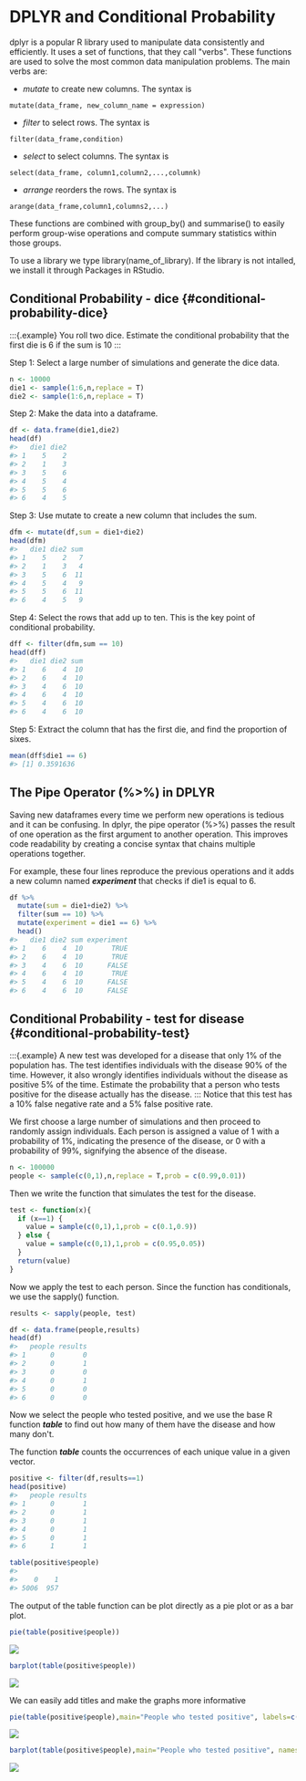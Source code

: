 # DPLYR and Conditional Probability

dplyr is a popular R library used to manipulate data consistently and efficiently. It uses a set of functions, that they call "verbs". These functions are used to solve the most common data manipulation problems. The main verbs are:

* *mutate* to create new columns. The syntax is 
```
mutate(data_frame, new_column_name = expression)
```
* *filter* to select rows. The syntax is 
```
filter(data_frame,condition)
```
* *select* to select columns. The syntax is 
```
select(data_frame, column1,column2,...,columnk)
```
* *arrange* reorders the rows. The syntax is
```
arange(data_frame,column1,columns2,...)
```

These functions are combined with group_by() and summarise() to easily perform group-wise operations and compute summary statistics within those groups.

To use a library we type library(name_of_library). If the library is not intalled, we install it through Packages in RStudio.


## Conditional Probability - dice {#conditional-probability-dice}

:::{.example}
You roll two dice. Estimate the conditional probability that the first die is 6 if the sum is 10
:::

Step 1: Select a large number of simulations and generate the dice data.

```r
n <- 10000
die1 <- sample(1:6,n,replace = T)
die2 <- sample(1:6,n,replace = T)
```

Step 2: Make the data into a dataframe.

```r
df <- data.frame(die1,die2)
head(df)
#>   die1 die2
#> 1    5    2
#> 2    1    3
#> 3    5    6
#> 4    5    4
#> 5    5    6
#> 6    4    5
```
Step 3: Use mutate to create a new column that includes the sum.

```r
dfm <- mutate(df,sum = die1+die2)
head(dfm)
#>   die1 die2 sum
#> 1    5    2   7
#> 2    1    3   4
#> 3    5    6  11
#> 4    5    4   9
#> 5    5    6  11
#> 6    4    5   9
```

Step 4: Select the rows that add up to ten. This is the key point of conditional probability.

```r
dff <- filter(dfm,sum == 10)
head(dff)
#>   die1 die2 sum
#> 1    6    4  10
#> 2    6    4  10
#> 3    4    6  10
#> 4    6    4  10
#> 5    4    6  10
#> 6    4    6  10
```

Step 5: Extract the column that has the first die, and find the proportion of sixes.

```r
mean(dff$die1 == 6)
#> [1] 0.3591636
```


## The Pipe Operator (%>%) in DPLYR

Saving new dataframes every time we perform new operations is tedious and it can be confusing. In dplyr, the pipe operator (%>%) passes the result of one operation as the first argument to another operation. This improves code readability by creating a concise syntax that chains multiple operations together. 

For example, these four lines reproduce the previous operations and it adds a new column named ***experiment*** that checks if die1 is equal to 6. 



```r
df %>% 
  mutate(sum = die1+die2) %>%
  filter(sum == 10) %>%
  mutate(experiment = die1 == 6) %>%
  head()
#>   die1 die2 sum experiment
#> 1    6    4  10       TRUE
#> 2    6    4  10       TRUE
#> 3    4    6  10      FALSE
#> 4    6    4  10       TRUE
#> 5    4    6  10      FALSE
#> 6    4    6  10      FALSE
```



## Conditional Probability - test for disease  {#conditional-probability-test} 

:::{.example}
A new test was developed for a disease that only 1% of the population has. The test identifies individuals with the disease 90% of the time. However, it also wrongly identifies individuals without the disease as positive 5% of the time. Estimate the probability that a person who tests positive for the disease actually has the disease.
:::
Notice that this test has a 10% false negative rate and a 5% false positive rate.

We first choose a large number of simulations and then proceed to randomly assign individuals. Each person is assigned a value of 1 with a probability of 1%, indicating the presence of the disease, or 0 with a probability of 99%, signifying the absence of the disease.



```r
n <- 100000
people <- sample(c(0,1),n,replace = T,prob = c(0.99,0.01)) 
```

Then we write the function that simulates the test for the disease.

```r
test <- function(x){
  if (x==1) {
    value = sample(c(0,1),1,prob = c(0.1,0.9))
  } else {
    value = sample(c(0,1),1,prob = c(0.95,0.05))
  }
  return(value)
}
```

Now we apply the test to each person. Since the function has conditionals, we use the sapply() function.

```r
results <- sapply(people, test)
```


```r
df <- data.frame(people,results)
head(df)
#>   people results
#> 1      0       0
#> 2      0       1
#> 3      0       0
#> 4      0       1
#> 5      0       0
#> 6      0       0
```

Now we select the people who tested positive, and we use the base R function ***table*** to find out how many of them have the disease and how many don't.

The function ***table*** counts the occurrences of each unique value in a given vector.


```r
positive <- filter(df,results==1)
head(positive)
#>   people results
#> 1      0       1
#> 2      0       1
#> 3      0       1
#> 4      0       1
#> 5      0       1
#> 6      1       1
```


```r
table(positive$people)
#> 
#>    0    1 
#> 5006  957
```
The output of the table function can be plot directly as a pie plot or as a bar plot.


```r
pie(table(positive$people))
```

![](dplyr_files/figure-epub3/unnamed-chunk-14-1.png)<!-- -->

```r
barplot(table(positive$people))
```

![](dplyr_files/figure-epub3/unnamed-chunk-14-2.png)<!-- -->

We can easily add titles and make the graphs more informative


```r
pie(table(positive$people),main="People who tested positive", labels=c("do not have the disease","have the disease"), col=c("#4CAF50","#FF5252"))
```

![](dplyr_files/figure-epub3/unnamed-chunk-15-1.png)<!-- -->



```r
barplot(table(positive$people),main="People who tested positive", names.arg = c("do not have the disease","have the disease"), col=c("#4CAF50","#FF5252"))
```

![](dplyr_files/figure-epub3/unnamed-chunk-16-1.png)<!-- -->



